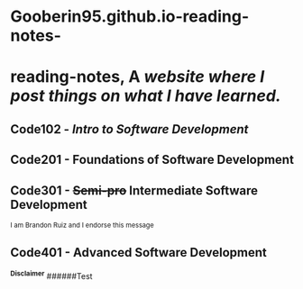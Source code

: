 # Gooberin95.github.io-reading-notes-
# reading-notes, A *website where I post things on what I have learned.*
## Code102 - *Intro to Software Development*
## Code201 - Foundations of Software Development
## Code301 - ~~Semi-pro~~ Intermediate Software Development
<sub>I am Brandon Ruiz and I endorse this message</sub>
## Code401 - Advanced Software Development
<sup>**Disclaimer**</sup>
######Test
